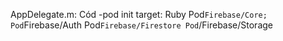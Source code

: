 AppDelegate.m:
Cód -pod init
target:
Ruby
Pod`Firebase/Core;
Pod`Firebase/Auth
Pod`Firebase/Firestore
Pod`/Firebase/Storage
